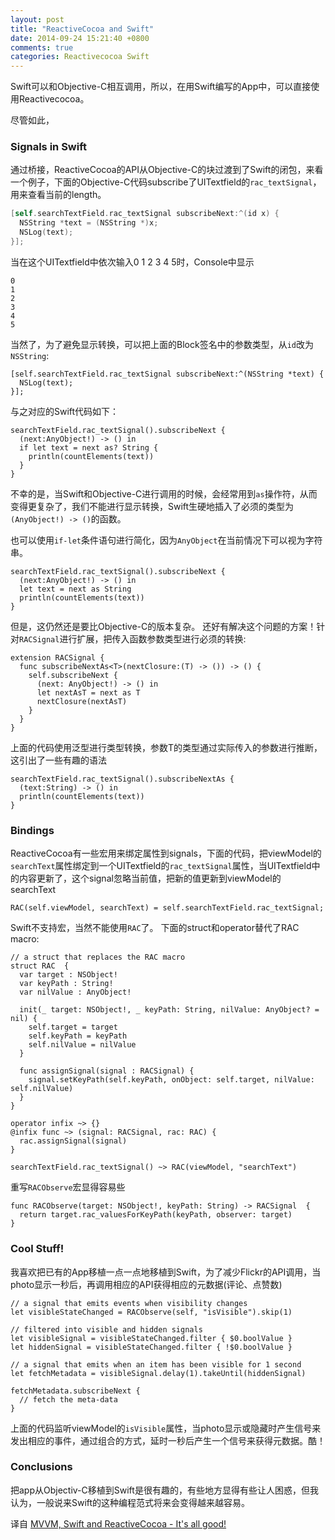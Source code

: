 ```yaml
---
layout: post
title: "ReactiveCocoa and Swift"
date: 2014-09-24 15:21:40 +0800
comments: true
categories: Reactivecocoa Swift
---
```


Swift可以和Objective-C相互调用，所以，在用Swift编写的App中，可以直接使用Reactivecocoa。

尽管如此，

### Signals in Swift
通过桥接，ReactiveCocoa的API从Objective-C的块过渡到了Swift的闭包，来看一个例子，下面的Objective-C代码subscribe了UITextfield的`rac_textSignal`，用来查看当前的length。
```swift
[self.searchTextField.rac_textSignal subscribeNext:^(id x) {
  NSString *text = (NSString *)x;
  NSLog(text);
}];
```
当在这个UITextfield中依次输入0 1 2 3 4 5时，Console中显示
```
0
1
2
3
4
5
```
当然了，为了避免显示转换，可以把上面的Block签名中的参数类型，从`id`改为`NSString`:
```
[self.searchTextField.rac_textSignal subscribeNext:^(NSString *text) {
  NSLog(text);
}];
```
与之对应的Swift代码如下：
```
searchTextField.rac_textSignal().subscribeNext {
  (next:AnyObject!) -> () in
  if let text = next as? String {
    println(countElements(text))
  }
}
```
不幸的是，当Swift和Objective-C进行调用的时候，会经常用到`as`操作符，从而变得更复杂了，我们不能进行显示转换，Swift生硬地插入了必须的类型为`(AnyObject!) -> ()`的函数。


也可以使用`if-let`条件语句进行简化，因为`AnyObject`在当前情况下可以视为字符串。
```
searchTextField.rac_textSignal().subscribeNext {
  (next:AnyObject!) -> () in
  let text = next as String
  println(countElements(text))
}
```
但是，这仍然还是要比Objective-C的版本复杂。
还好有解决这个问题的方案！针对`RACSignal`进行扩展，把传入函数参数类型进行必须的转换:
```
extension RACSignal {  
  func subscribeNextAs<T>(nextClosure:(T) -> ()) -> () {
    self.subscribeNext {
      (next: AnyObject!) -> () in
      let nextAsT = next as T
      nextClosure(nextAsT)
    }
  }
}
```
上面的代码使用泛型进行类型转换，参数T的类型通过实际传入的参数进行推断，这引出了一些有趣的语法
```
searchTextField.rac_textSignal().subscribeNextAs {
  (text:String) -> () in
  println(countElements(text))
}
```

<!--more-->

### Bindings
ReactiveCocoa有一些宏用来绑定属性到signals，下面的代码，把viewModel的`searchText`属性绑定到一个UITextfield的`rac_textSignal`属性，当UITextfield中的内容更新了，这个signal忽略当前值，把新的值更新到viewModel的searchText
```
RAC(self.viewModel, searchText) = self.searchTextField.rac_textSignal;
```
Swift不支持宏，当然不能使用`RAC`了。
下面的struct和operator替代了RAC macro:
```
// a struct that replaces the RAC macro
struct RAC  {
  var target : NSObject!
  var keyPath : String!
  var nilValue : AnyObject!
  
  init(_ target: NSObject!, _ keyPath: String, nilValue: AnyObject? = nil) {
    self.target = target
    self.keyPath = keyPath
    self.nilValue = nilValue
  }
  
  func assignSignal(signal : RACSignal) {
    signal.setKeyPath(self.keyPath, onObject: self.target, nilValue: self.nilValue)
  }
}

operator infix ~> {}
@infix func ~> (signal: RACSignal, rac: RAC) {
  rac.assignSignal(signal)
}
```

```
searchTextField.rac_textSignal() ~> RAC(viewModel, "searchText")
```
重写`RACObserve`宏显得容易些
```
func RACObserve(target: NSObject!, keyPath: String) -> RACSignal  {
  return target.rac_valuesForKeyPath(keyPath, observer: target)
}
```
### Cool Stuff!
我喜欢把已有的App移植一点一点地移植到Swift，为了减少Flickr的API调用，当photo显示一秒后，再调用相应的API获得相应的元数据(评论、点赞数)
```
// a signal that emits events when visibility changes
let visibleStateChanged = RACObserve(self, "isVisible").skip(1)

// filtered into visible and hidden signals
let visibleSignal = visibleStateChanged.filter { $0.boolValue }
let hiddenSignal = visibleStateChanged.filter { !$0.boolValue }

// a signal that emits when an item has been visible for 1 second
let fetchMetadata = visibleSignal.delay(1).takeUntil(hiddenSignal)

fetchMetadata.subscribeNext {
  // fetch the meta-data
}
```
上面的代码监听viewModel的`isVisible`属性，当photo显示或隐藏时产生信号来发出相应的事件，通过组合的方式，延时一秒后产生一个信号来获得元数据。酷！

### Conclusions
把app从Objectiv-C移植到Swift是很有趣的，有些地方显得有些让人困惑，但我认为，一般说来Swift的这种编程范式将来会变得越来越容易。

译自 [
MVVM, Swift and ReactiveCocoa - It's all good!
](http://www.scottlogic.com/blog/2014/07/24/mvvm-reactivecocoa-swift.html)
